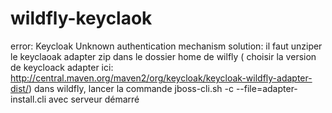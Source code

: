 # wildfly-keyclaok

error: Keycloak Unknown authentication mechanism
solution:
il faut unziper le keyclaoak adapter zip dans le dossier home de wilfly ( choisir la version de keycloack adapter ici: http://central.maven.org/maven2/org/keycloak/keycloak-wildfly-adapter-dist/)
dans wildfly, lancer la commande jboss-cli.sh -c --file=adapter-install.cli avec serveur démarré
